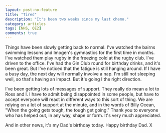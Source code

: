 ```yaml
---
layout: post-no-feature
title: "Tired"
description: "It's been two weeks since my last chemo."
category: articles
tags: [NHS, QE2]
comments: true
---
```



Things have been slowly getting back to normal.  I've watched the bairns swimming lessons and Imogen's gymnastics for the first time in months.  I've watched them play rugby in the freezing cold at the rugby club.  I've driven to the office.  I've had the Gin Club round for birthday drinks, and it's been great.  But I've noticed that the fatigue is still hanging around.  If I have a busy day, the next day will normally involve a nap.  I'm still not sleeping well, so that's having an impact.  But it's going I the right direction.


I've been getting lots of messages of support.  They really do mean a lot to Ross and I.  I have to admit being disappointed in some people, but have to accept everyone will react in different ways to this sort of thing.  We are relying on a lot of support at the minute, and in the words of Billy Ocean, "When the going gets tough, the tough get going."  Thank you to everyone who has helped out, in any way, shape or form.  It's very much appreciated.


And in other news, it's my Dad's birthday today.  Happy birthday Dad. X
